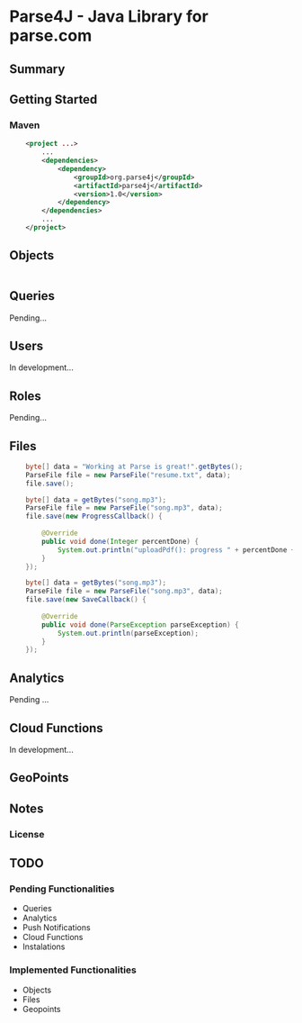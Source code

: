 Parse4J - Java Library for parse.com
====================================

Summary
-------


Getting Started
---------------

### Maven ###

```XML
	<project ...>
	    ...
	    <dependencies>
	        <dependency>
	            <groupId>org.parse4j</groupId>
	            <artifactId>parse4j</artifactId>
	            <version>1.0</version>
	        </dependency>
	    </dependencies>
	    ...
	</project>
```


Objects
-------

```Java

```

Queries
-------

Pending...

Users
-----

In development...

Roles
-----

Pending...


Files
-----

```JAVA
	byte[] data = "Working at Parse is great!".getBytes();
	ParseFile file = new ParseFile("resume.txt", data);
	file.save();
```


```JAVA
	byte[] data = getBytes("song.mp3");
	ParseFile file = new ParseFile("song.mp3", data);
	file.save(new ProgressCallback() {
		
		@Override
		public void done(Integer percentDone) {
			System.out.println("uploadPdf(): progress " + percentDone + "%");
		}
	});
```


```JAVA
	byte[] data = getBytes("song.mp3");
	ParseFile file = new ParseFile("song.mp3", data);
	file.save(new SaveCallback() {
		
		@Override
		public void done(ParseException parseException) {
			System.out.println(parseException);
		}
	});
```


Analytics
---------

Pending ...

Cloud Functions
---------------

In development...

GeoPoints
---------



Notes
-----

### License


TODO
-----

### Pending Functionalities

 * Queries
 * Analytics
 * Push Notifications
 * Cloud Functions
 * Instalations
 
### Implemented Functionalities

 * Objects
 * Files
 * Geopoints
  
 
 